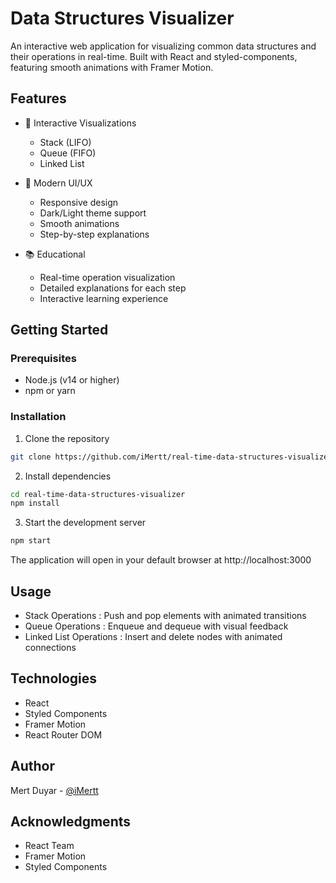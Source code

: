 # Data Structures Visualizer

An interactive web application for visualizing common data structures and their operations in real-time. Built with React and styled-components, featuring smooth animations with Framer Motion.

## Features

- 🎯 Interactive Visualizations
  - Stack (LIFO)
  - Queue (FIFO)
  - Linked List
- 🎨 Modern UI/UX

  - Responsive design
  - Dark/Light theme support
  - Smooth animations
  - Step-by-step explanations

- 📚 Educational
  - Real-time operation visualization
  - Detailed explanations for each step
  - Interactive learning experience

## Getting Started

### Prerequisites

- Node.js (v14 or higher)
- npm or yarn

### Installation

1. Clone the repository

```bash
git clone https://github.com/iMertt/real-time-data-structures-visualizer.git
```

2. Install dependencies

```bash
cd real-time-data-structures-visualizer
npm install
```

3. Start the development server

```bash
npm start
```

The application will open in your default browser at http://localhost:3000

## Usage

- Stack Operations : Push and pop elements with animated transitions
- Queue Operations : Enqueue and dequeue with visual feedback
- Linked List Operations : Insert and delete nodes with animated connections

## Technologies

- React
- Styled Components
- Framer Motion
- React Router DOM

## Author

Mert Duyar - [@iMertt](https://github.com/iMertt)

## Acknowledgments

- React Team
- Framer Motion
- Styled Components
